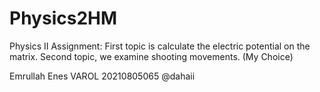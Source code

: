 # Physics2HM
Physics II Assignment: First topic is calculate the electric potential on the matrix. 
Second topic, we examine shooting movements. (My Choice)


Emrullah Enes VAROL
20210805065
@dahaii

